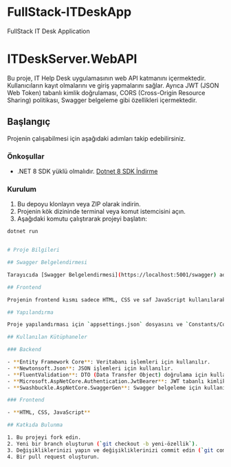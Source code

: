 # FullStack-ITDeskApp
FullStack IT Desk Application
# ITDeskServer.WebAPI

Bu proje, IT Help Desk uygulamasının web API katmanını içermektedir. Kullanıcıların kayıt olmalarını ve giriş yapmalarını sağlar. Ayrıca JWT (JSON Web Token) tabanlı kimlik doğrulaması, CORS (Cross-Origin Resource Sharing) politikası, Swagger belgeleme gibi özellikleri içermektedir.

## Başlangıç

Projenin çalışabilmesi için aşağıdaki adımları takip edebilirsiniz.

### Önkoşullar

- .NET 8 SDK yüklü olmalıdır. [Dotnet 8 SDK İndirme](https://dotnet.microsoft.com/download/dotnet/8.0)

### Kurulum

1. Bu depoyu klonlayın veya ZIP olarak indirin.
2. Projenin kök dizininde terminal veya komut istemcisini açın.
3. Aşağıdaki komutu çalıştırarak projeyi başlatın:

```bash
dotnet run


# Proje Bilgileri

## Swagger Belgelendirmesi

Tarayıcıda [Swagger Belgelendirmesi](https://localhost:5001/swagger) adresine giderek API hakkında detaylı bilgilere ulaşabilirsiniz.

## Frontend

Projenin frontend kısmı sadece HTML, CSS ve saf JavaScript kullanılarak oluşturulmuştur. Herhangi bir derleme işlemine veya paket yöneticisine ihtiyaç duymaz. Sadece `index.html` dosyasını bir tarayıcıda açarak kullanabilirsiniz.

## Yapılandırma

Proje yapılandırması için `appsettings.json` dosyasını ve `Constants/ContextConstant.cs` dosyasını inceleyebilirsiniz.

## Kullanılan Kütüphaneler

### Backend

- **Entity Framework Core**: Veritabanı işlemleri için kullanılır.
- **Newtonsoft.Json**: JSON işlemleri için kullanılır.
- **FluentValidation**: DTO (Data Transfer Object) doğrulama için kullanılır.
- **Microsoft.AspNetCore.Authentication.JwtBearer**: JWT tabanlı kimlik doğrulaması için kullanılır.
- **Swashbuckle.AspNetCore.SwaggerGen**: Swagger belgeleme için kullanılır.

### Frontend

- **HTML, CSS, JavaScript**

## Katkıda Bulunma

1. Bu projeyi fork edin.
2. Yeni bir branch oluşturun (`git checkout -b yeni-özellik`).
3. Değişikliklerinizi yapın ve değişikliklerinizi commit edin (`git commit -am 'Yeni özellik eklendi'`).
4. Bir pull request oluşturun.
